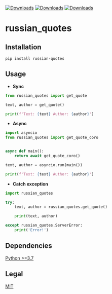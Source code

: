 [![Downloads](https://static.pepy.tech/badge/russian-quotes)](https://pepy.tech/project/russian-quotes)
[![Downloads](https://static.pepy.tech/badge/russian-quotes/month)](https://pepy.tech/project/russian-quotes)
[![Downloads](https://static.pepy.tech/badge/russian-quotes/week)](https://pepy.tech/project/russian-quotes)

# russian_quotes

## Installation
```shell
pip install russian-quotes
```

## Usage
* **Sync**
```py
from russian_quotes import get_quote

text, author = get_quote()

print(f'Text: {text} Author: {author}')
```
* **Async**
```py
import asyncio
from russian_quotes import get_quote_coro


async def main():
    return await get_quote_coro()

text, author = asyncio.run(main())

print(f'Text: {text} Author: {author}')
```
* **Catch exception**
```py
import russian_quotes

try:
    text, author = russian_quotes.get_quote()

    print(text, author)

except russian_quotes.ServerError:
    print('Error!')
```

## Dependencies

[Python >=3.7](https://www.python.org/downloads/release/python-310)

## Legal

[MIT](http://en.wikipedia.org/wiki/MIT_License)

